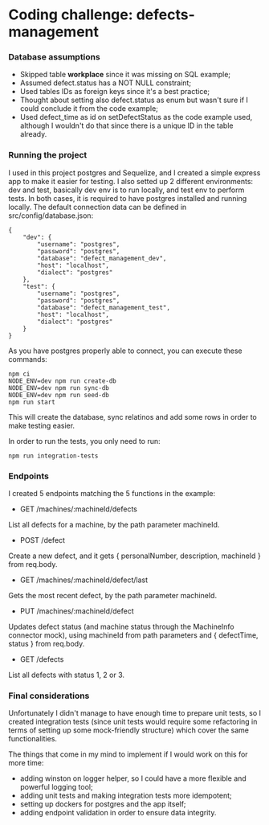# Coding challenge: defects-management

### Database assumptions

- Skipped table **workplace** since it was missing on SQL example;
- Assumed defect.status has a NOT NULL constraint;
- Used tables IDs as foreign keys since it's a best practice;
- Thought about setting also defect.status as enum but wasn't sure if I could conclude it from the code example;
- Used defect_time as id on setDefectStatus as the code example used, although I wouldn't do that since there is a unique ID in the table already.

### Running the project

I used in this project postgres and Sequelize, and I created a simple express app to make it easier for testing. I also setted up 2 different environments: dev and test, basically dev env is to run locally, and test env to perform tests.
In both cases, it is required to have postgres installed and running locally. The default connection data can be defined in src/config/database.json:

```
{
	"dev": {
		"username": "postgres",
		"password": "postgres",
		"database": "defect_management_dev",
		"host": "localhost",
		"dialect": "postgres"
	},
	"test": {
		"username": "postgres",
		"password": "postgres",
		"database": "defect_management_test",
		"host": "localhost",
		"dialect": "postgres"
	}
}
```

As you have postgres properly able to connect, you can execute these commands:

```
npm ci
NODE_ENV=dev npm run create-db
NODE_ENV=dev npm run sync-db
NODE_ENV=dev npm run seed-db
npm run start
```
This will create the database, sync relatinos and add some rows in order to make testing easier.

In order to run the tests, you only need to run:

```
npm run integration-tests
```

### Endpoints

I created 5 endpoints matching the 5 functions in the example:
- GET /machines/:machineId/defects

List all defects for a machine, by the path parameter machineId.

- POST /defect

Create a new defect, and it gets { personalNumber, description, machineId } from req.body.

- GET /machines/:machineId/defect/last

Gets the most recent defect, by the path parameter machineId.

- PUT /machines/:machineId/defect

Updates defect status (and machine status through the MachineInfo connector mock), using machineId from path parameters and { defectTime, status } from req.body.

- GET /defects

List all defects with status 1, 2 or 3.

### Final considerations

Unfortunately I didn't manage to have enough time to prepare unit tests, so I created integration tests (since unit tests would require some refactoring in terms of setting up some mock-friendly structure) which cover the same functionalities.

The things that come in my mind to implement if I would work on this for more time:
- adding winston on logger helper, so I could have a more flexible and powerful logging tool;
- adding unit tests and making integration tests more idempotent;
- setting up dockers for postgres and the app itself;
- adding endpoint validation in order to ensure data integrity.
